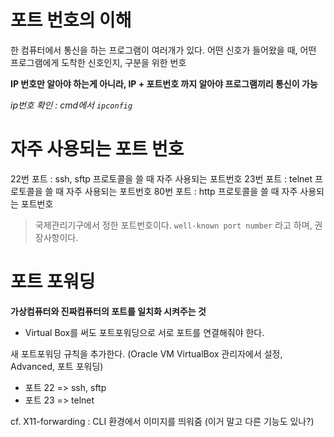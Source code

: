 # 포트 번호의 이해
한 컴퓨터에서 통신을 하는 프로그램이 여러개가 있다.
어떤 신호가 들어왔을 때, 어떤 프로그램에게 도착한 신호인지, 구분을 위한 번호

**IP 번호만 알아야 하는게 아니라, IP + 포트번호 까지 알아야 프로그램끼리 통신이 가능**

*ip번호 확인 : cmd에서 `ipconfig`*

# 자주 사용되는 포트 번호

22번 포트 : ssh, sftp 프로토콜을 쓸 때 자주 사용되는 포트번호
23번 포트 : telnet 프로토콜을 쓸 때 자주 사용되는 포트번호
80번 포트 : http 프로토콜을 쓸 때 자주 사용되는 포트번호

> 국제관리기구에서 정한 포트번호이다. `well-known port number` 라고 하며, 권장사항이다.

# 포트 포워딩

**가상컴퓨터와 진짜컴퓨터의 포트를 일치화 시켜주는 것**
- Virtual Box를 써도 포트포워딩으로 서로 포트를 연결해줘야 한다.

새 포트포워딩 규칙을 추가한다. (Oracle VM VirtualBox 관리자에서 설정, Advanced, 포트 포워딩)
- 포트 22 => ssh, sftp
- 포트 23 => telnet

cf. X11-forwarding : CLI 환경에서 이미지를 띄워줌 (이거 말고 다른 기능도 있나?)